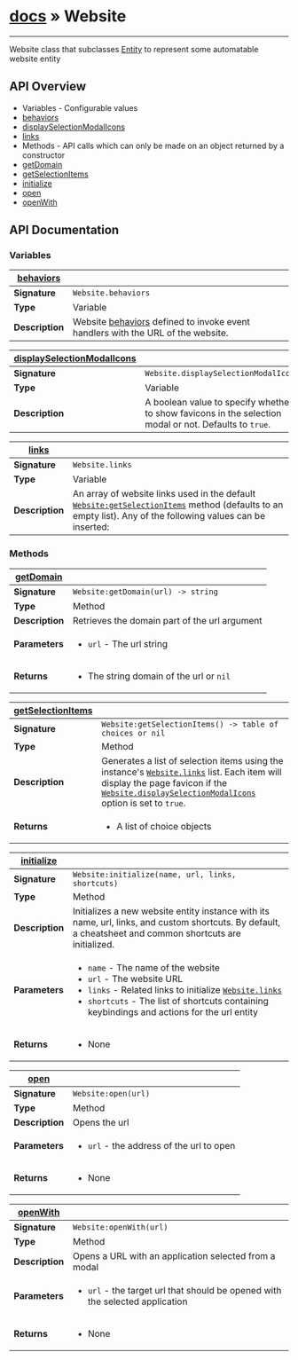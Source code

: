 # [docs](index.md) » Website
---

Website class that subclasses [Entity](Entity.html) to represent some automatable website entity


## API Overview
* Variables - Configurable values
 * [behaviors](#behaviors)
 * [displaySelectionModalIcons](#displaySelectionModalIcons)
 * [links](#links)
* Methods - API calls which can only be made on an object returned by a constructor
 * [getDomain](#getDomain)
 * [getSelectionItems](#getSelectionItems)
 * [initialize](#initialize)
 * [open](#open)
 * [openWith](#openWith)

## API Documentation

### Variables

| [behaviors](#behaviors)         |                                                                                     |
| --------------------------------------------|-------------------------------------------------------------------------------------|
| **Signature**                               | `Website.behaviors`                                                                    |
| **Type**                                    | Variable                                                                     |
| **Description**                             | Website [behaviors](Entity.html#behaviors) defined to invoke event handlers with the URL of the website.                                                                     |

| [displaySelectionModalIcons](#displaySelectionModalIcons)         |                                                                                     |
| --------------------------------------------|-------------------------------------------------------------------------------------|
| **Signature**                               | `Website.displaySelectionModalIcons`                                                                    |
| **Type**                                    | Variable                                                                     |
| **Description**                             | A boolean value to specify whether to show favicons in the selection modal or not. Defaults to `true`.                                                                     |

| [links](#links)         |                                                                                     |
| --------------------------------------------|-------------------------------------------------------------------------------------|
| **Signature**                               | `Website.links`                                                                    |
| **Type**                                    | Variable                                                                     |
| **Description**                             | An array of website links used in the default [`Website:getSelectionItems`](#getSelectionItems) method (defaults to an empty list). Any of the following values can be inserted:                                                                     |

### Methods

| [getDomain](#getDomain)         |                                                                                     |
| --------------------------------------------|-------------------------------------------------------------------------------------|
| **Signature**                               | `Website:getDomain(url) -> string`                                                                    |
| **Type**                                    | Method                                                                     |
| **Description**                             | Retrieves the domain part of the url argument                                                                     |
| **Parameters**                              | <ul><li>`url` - The url string</li></ul> |
| **Returns**                                 | <ul><li> The string domain of the url or `nil`</li></ul>          |

| [getSelectionItems](#getSelectionItems)         |                                                                                     |
| --------------------------------------------|-------------------------------------------------------------------------------------|
| **Signature**                               | `Website:getSelectionItems() -> table of choices or nil`                                                                    |
| **Type**                                    | Method                                                                     |
| **Description**                             | Generates a list of selection items using the instance's [`Website.links`](Website.html#links) list. Each item will display the page favicon if the [`Website.displaySelectionModalIcons`](Website.html#displaySelectionModalIcons) option is set to `true`.                                                                     |
| **Returns**                                 | <ul><li> A list of choice objects</li></ul>          |

| [initialize](#initialize)         |                                                                                     |
| --------------------------------------------|-------------------------------------------------------------------------------------|
| **Signature**                               | `Website:initialize(name, url, links, shortcuts)`                                                                    |
| **Type**                                    | Method                                                                     |
| **Description**                             | Initializes a new website entity instance with its name, url, links, and custom shortcuts. By default, a cheatsheet and common shortcuts are initialized.                                                                     |
| **Parameters**                              | <ul><li>`name` - The name of the website</li><li>`url` - The website URL</li><li>`links` - Related links to initialize [`Website.links`](#links)</li><li>`shortcuts` - The list of shortcuts containing keybindings and actions for the url entity</li></ul> |
| **Returns**                                 | <ul><li>None</li></ul>          |

| [open](#open)         |                                                                                     |
| --------------------------------------------|-------------------------------------------------------------------------------------|
| **Signature**                               | `Website:open(url)`                                                                    |
| **Type**                                    | Method                                                                     |
| **Description**                             | Opens the url                                                                     |
| **Parameters**                              | <ul><li>`url` - the address of the url to open</li></ul> |
| **Returns**                                 | <ul><li> None</li></ul>          |

| [openWith](#openWith)         |                                                                                     |
| --------------------------------------------|-------------------------------------------------------------------------------------|
| **Signature**                               | `Website:openWith(url)`                                                                    |
| **Type**                                    | Method                                                                     |
| **Description**                             | Opens a URL with an application selected from a modal                                                                     |
| **Parameters**                              | <ul><li>`url` - the target url that should be opened with the selected application</li></ul> |
| **Returns**                                 | <ul><li> None</li></ul>          |

